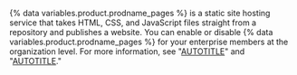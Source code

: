 {% data variables.product.prodname_pages %} is a static site hosting service that takes HTML, CSS, and JavaScript files straight from a repository and publishes a website. You can enable or disable {% data variables.product.prodname_pages %} for your enterprise members at the organization level. For more information, see "[AUTOTITLE](/admin/configuration/configuring-your-enterprise/configuring-github-pages-for-your-enterprise)" and "[AUTOTITLE](/pages/getting-started-with-github-pages/about-github-pages)."
